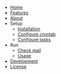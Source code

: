 - [Home](/#unicron-homepage)
- [Features](features.md)
- [About](about.md)
- Setup
    - [Installation](installation.md)
    - [Configure crontab](cron.md)
    - [Configure tasks](tasks.md)
- Run
    - [Check mail](mail.md)
    - [Usage](usage.md)
- [Development](development.md)
- [License](license.md)
